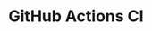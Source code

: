 # GitHub Actions CI
























































































































































































































































































































































































































































































































































































































































































































































































































































































































































































































































































































































































































































































































































































































































































































































































































































































































































































































